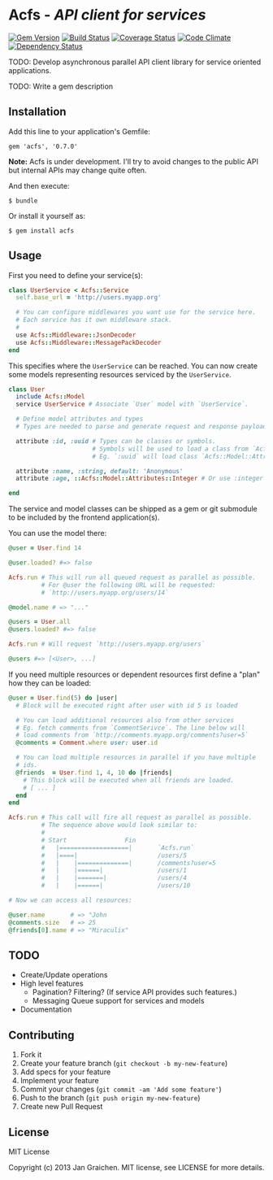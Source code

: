 # Acfs - *API client for services*

[![Gem Version](https://badge.fury.io/rb/acfs.png)](http://badge.fury.io/rb/acfs) [![Build Status](https://travis-ci.org/jgraichen/acfs.png?branch=master)](https://travis-ci.org/jgraichen/acfs) [![Coverage Status](https://coveralls.io/repos/jgraichen/acfs/badge.png?branch=master)](https://coveralls.io/r/jgraichen/acfs) [![Code Climate](https://codeclimate.com/github/jgraichen/acfs.png)](https://codeclimate.com/github/jgraichen/acfs) [![Dependency Status](https://gemnasium.com/jgraichen/acfs.png)](https://gemnasium.com/jgraichen/acfs)

TODO: Develop asynchronous parallel API client library for service oriented applications.

TODO: Write a gem description

## Installation

Add this line to your application's Gemfile:

    gem 'acfs', '0.7.0'

**Note:** Acfs is under development. I'll try to avoid changes to the public
API but internal APIs may change quite often.

And then execute:

    $ bundle

Or install it yourself as:

    $ gem install acfs

## Usage

First you need to define your service(s):

```ruby
class UserService < Acfs::Service
  self.base_url = 'http://users.myapp.org'

  # You can configure middlewares you want use for the service here.
  # Each service has it own middleware stack.
  #
  use Acfs::Middleware::JsonDecoder
  use Acfs::Middleware::MessagePackDecoder
end
```

This specifies where the `UserService` can be reached. You can now create some
models representing resources serviced by the `UserService`.

```ruby
class User
  include Acfs::Model
  service UserService # Associate `User` model with `UserService`.

  # Define model attributes and types
  # Types are needed to parse and generate request and response payload.

  attribute :id, :uuid # Types can be classes or symbols.
                       # Symbols will be used to load a class from `Acfs::Model::Attributes` namespace.
                       # Eg. `:uuid` will load class `Acfs::Model::Attributes::Uuid`.

  attribute :name, :string, default: 'Anonymous'
  attribute :age, ::Acfs::Model::Attributes::Integer # Or use :integer

end
```

The service and model classes can be shipped as a gem or git submodule to be
included by the frontend application(s).

You can use the model there:

```ruby
@user = User.find 14

@user.loaded? #=> false

Acfs.run # This will run all queued request as parallel as possible.
         # For @user the following URL will be requested:
         # `http://users.myapp.org/users/14`

@model.name # => "..."

@users = User.all
@users.loaded? #=> false

Acfs.run # Will request `http://users.myapp.org/users`

@users #=> [<User>, ...]
```

If you need multiple resources or dependent resources first define a "plan"
how they can be loaded:

```ruby
@user = User.find(5) do |user|
  # Block will be executed right after user with id 5 is loaded

  # You can load additional resources also from other services
  # Eg. fetch comments from `CommentSerivce`. The line below will
  # load comments from `http://comments.myapp.org/comments?user=5`
  @comments = Comment.where user: user.id

  # You can load multiple resources in parallel if you have multiple
  # ids.
  @friends  = User.find 1, 4, 10 do |friends|
    # This block will be executed when all friends are loaded.
    # [ ... ]
  end
end

Acfs.run # This call will fire all request as parallel as possible.
         # The sequence above would look similar to:
         #
         # Start                Fin
         #   |===================|       `Acfs.run`
         #   |====|                      /users/5
         #   |    |==============|       /comments?user=5
         #   |    |======|               /users/1
         #   |    |=======|              /users/4
         #   |    |======|               /users/10

# Now we can access all resources:

@user.name       # => "John
@comments.size   # => 25
@friends[0].name # => "Miraculix"
```

## TODO

* Create/Update operations
* High level features
    * Pagination? Filtering? (If service API provides such features.)
    * Messaging Queue support for services and models
* Documentation

## Contributing

1. Fork it
2. Create your feature branch (`git checkout -b my-new-feature`)
4. Add specs for your feature
5. Implement your feature
6. Commit your changes (`git commit -am 'Add some feature'`)
7. Push to the branch (`git push origin my-new-feature`)
8. Create new Pull Request

## License

MIT License

Copyright (c) 2013 Jan Graichen. MIT license, see LICENSE for more details.
